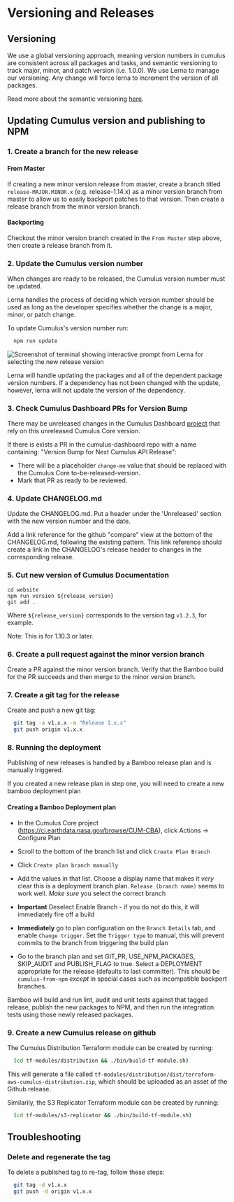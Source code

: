 # Versioning and Releases

## Versioning

We use a global versioning approach, meaning version numbers in cumulus are consistent across all packages and tasks, and semantic versioning to track major, minor, and patch version (i.e. 1.0.0). We use Lerna to manage our versioning. Any change will force lerna to increment the version of all packages.

Read more about the semantic versioning [here](https://docs.npmjs.com/getting-started/semantic-versioning).

## Updating Cumulus version and publishing to NPM

### 1. Create a branch for the new release

#### From Master

If creating a new minor version release from master, create a branch titled `release-MAJOR.MINOR.x` (e.g. release-1.14.x) as a minor version branch from master to allow us to easily backport patches to that version.  Then create a release branch from the minor version branch.

#### Backporting

Checkout the minor version branch created in the `From Master` step above, then create a release branch from it.

### 2. Update the Cumulus version number

When changes are ready to be released, the Cumulus version number must be updated.

Lerna handles the process of deciding which version number should be used as long as the developer specifies whether the change is a major, minor, or patch change.

To update Cumulus's version number run:

```bash
  npm run update
```

![Screenshot of terminal showing interactive prompt from Lerna for selecting the new release version](https://static.notion-static.com/13acbe0a-c59d-4c42-90eb-23d4ec65c9db/Screen_Shot_2018-03-15_at_12.21.16_PM.png)

Lerna will handle updating the packages and all of the dependent package version numbers. If a dependency has not been changed with the update, however, lerna will not update the version of the dependency.

### 3. Check Cumulus Dashboard PRs for Version Bump

There may be unreleased changes in the Cumulus Dashboard [project](https://github.com/nasa/cumulus-dashboard) that rely on this unreleased Cumulus Core version.

If there is exists a PR in the cumulus-dashboard repo with a name containing: "Version Bump for Next Cumulus API Release":

* There will be a placeholder `change-me` value that should be replaced with the Cumulus Core to-be-released-version.
* Mark that PR as ready to be reviewed.

### 4. Update CHANGELOG.md

Update the CHANGELOG.md. Put a header under the 'Unreleased' section with the new version number and the date.

Add a link reference for the github "compare" view at the bottom of the CHANGELOG.md, following the existing pattern. This link reference should create a link in the CHANGELOG's release header to changes in the corresponding release.

### 5. Cut new version of Cumulus Documentation

```shell
cd website
npm run version ${release_version}
git add .
```

Where `${release_version}` corresponds to the version tag `v1.2.3`, for example.

Note: This is for 1.10.3 or later.

### 6. Create a pull request against the minor version branch

Create a PR against the minor version branch. Verify that the Bamboo build for the PR succeeds and then merge to the minor version branch.

### 7. Create a git tag for the release

Create and push a new git tag:

```bash
  git tag -a v1.x.x -m "Release 1.x.x"
  git push origin v1.x.x
```

### 8. Running the deployment

Publishing of new releases is handled by a Bamboo release plan and is manually triggered.

If you created a new release plan in step one, you will need to create a new bamboo deployment plan

#### Creating a Bamboo Deployment plan

* In the Cumulus Core project (<https://ci.earthdata.nasa.gov/browse/CUM-CBA>), click Actions -> Configure Plan

* Scroll to the bottom of the branch list and click `Create Plan Branch`

* Click `Create plan branch manually`

* Add the values in that list.   Choose a display name that makes it *very* clear this is a deployment branch plan.    `Release (branch name)` seems to work well.    *Make sure* you select the correct branch

* **Important** Deselect Enable Branch - if you do not do this, it will immediately fire off a build

* **Immediately** go to plan configuration on the `Branch Details` tab, and enable `Change trigger`.  Set the `Trigger type` to manual, this will prevent commits to the branch from triggering the build plan

* Go to the branch plan and set GIT_PR, USE_NPM_PACKAGES, SKIP_AUDIT and PUBLISH_FLAG to true.  Select a DEPLOYMENT appropriate for the release (defaults to last committer). This should be `cumulus-from-npm` *except* in special cases such as incompatible backport branches.

Bamboo will build and run lint, audit and unit tests against that tagged release, publish the new packages to NPM, and then run the integration tests using those newly released packages.

### 9. Create a new Cumulus release on github

The Cumulus Distribution Terraform module can be created by running:

```bash
  (cd tf-modules/distribution && ./bin/build-tf-module.sh)
```

This will generate a file called
`tf-modules/distribution/dist/terraform-aws-cumulus-distribution.zip`, which
should be uploaded as an asset of the Github release.

Similarily, the S3 Replicator Terraform module can be created by running:

```bash
  (cd tf-modules/s3-replicator && ./bin/build-tf-module.sh)
```

## Troubleshooting

### Delete and regenerate the tag

To delete a published tag to re-tag, follow these steps:

```bash
  git tag -d v1.x.x
  git push -d origin v1.x.x
```
